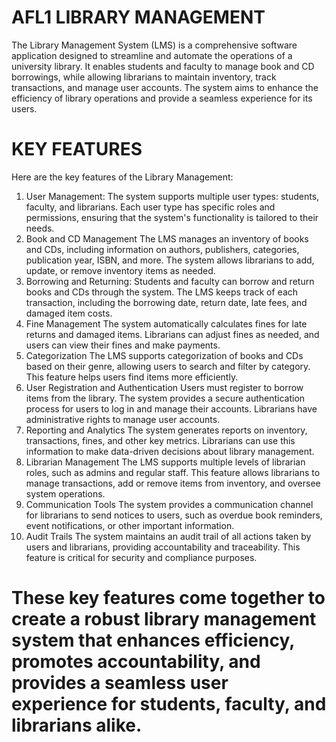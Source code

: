 # AFL1 LIBRARY MANAGEMENT
The Library Management System (LMS) is a comprehensive software application designed to streamline and automate the operations of a university library. It enables students and faculty to manage book and CD borrowings, while allowing librarians to maintain inventory, track transactions, and manage user accounts. The system aims to enhance the efficiency of library operations and provide a seamless experience for its users.

# KEY FEATURES
Here are the key features of the Library Management:
1. User Management:
The system supports multiple user types: students, faculty, and librarians. Each user type has specific roles and permissions, ensuring that the system's functionality is tailored to their needs.
2. Book and CD Management
The LMS manages an inventory of books and CDs, including information on authors, publishers, categories, publication year, ISBN, and more. The system allows librarians to add, update, or remove inventory items as needed.
3. Borrowing and Returning: 
Students and faculty can borrow and return books and CDs through the system. The LMS keeps track of each transaction, including the borrowing date, return date, late fees, and damaged item costs.
4. Fine Management
The system automatically calculates fines for late returns and damaged items. Librarians can adjust fines as needed, and users can view their fines and make payments.
5. Categorization
The LMS supports categorization of books and CDs based on their genre, allowing users to search and filter by category. This feature helps users find items more efficiently.
6. User Registration and Authentication
Users must register to borrow items from the library. The system provides a secure authentication process for users to log in and manage their accounts. Librarians have administrative rights to manage user accounts.
7. Reporting and Analytics
The system generates reports on inventory, transactions, fines, and other key metrics. Librarians can use this information to make data-driven decisions about library management.
8. Librarian Management
The LMS supports multiple levels of librarian roles, such as admins and regular staff. This feature allows librarians to manage transactions, add or remove items from inventory, and oversee system operations.
9. Communication Tools
The system provides a communication channel for librarians to send notices to users, such as overdue book reminders, event notifications, or other important information.
10. Audit Trails
The system maintains an audit trail of all actions taken by users and librarians, providing accountability and traceability. This feature is critical for security and compliance purposes.

# These key features come together to create a robust library management system that enhances efficiency, promotes accountability, and provides a seamless user experience for students, faculty, and librarians alike.






